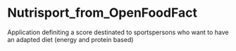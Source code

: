 # Nutrisport_from_OpenFoodFact
Application definiting a score destinated to sportspersons who want to have an adapted diet (energy and protein based)
